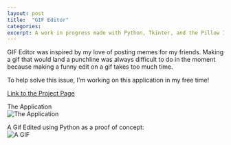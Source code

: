 ```yaml
---
layout: post
title:  "GIF Editor"
categories: 
excerpt: A work in progress made with Python, Tkinter, and the Pillow Imaging Library
---
```

GIF Editor was inspired by my love of posting memes for my friends. Making a gif that would land a punchline was always difficult to do in the moment because making a funny edit on a gif takes too much time.  

To help solve this issue, I'm working on this application in my free time!  

[Link to the Project Page](https://github.com/radiosketch/edu/tree/master/Software%20Engineering/GUI%20Design/GIF%20Editor)

The Application  
![The Application](https://cdn.discordapp.com/attachments/513555424247676929/1035363567702114354/unknown.png)  

A Gif Edited using Python as a proof of concept:  
![A GIF](https://cdn.discordapp.com/attachments/513555424247676929/999828879382421555/out2.gif)  